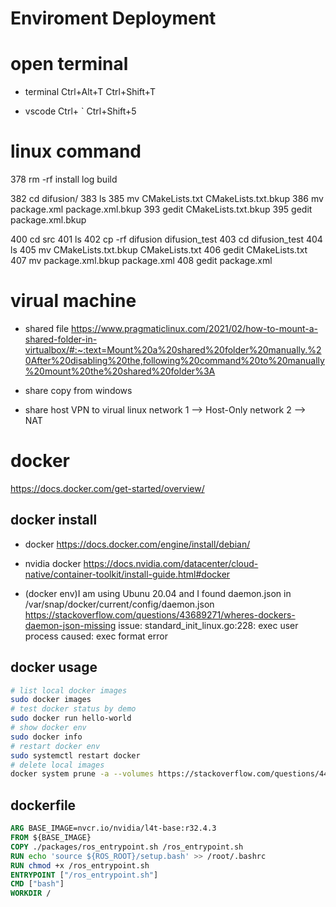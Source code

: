 # Enviroment Deployment

# open terminal
- terminal
Ctrl+Alt+T
Ctrl+Shift+T

- vscode
Ctrl+ `
Ctrl+Shift+5


# linux command
  378  rm -rf install log build

  382  cd difusion/
  383  ls
  385  mv CMakeLists.txt CMakeLists.txt.bkup
  386  mv package.xml package.xml.bkup
  393  gedit CMakeLists.txt.bkup 
  395  gedit package.xml.bkup 

  400  cd src
  401  ls
  402  cp -rf difusion difusion_test
  403  cd difusion_test
  404  ls
  405  mv CMakeLists.txt.bkup CMakeLists.txt
  406  gedit CMakeLists.txt 
  407  mv package.xml.bkup package.xml
  408  gedit package.xml

# virual machine
- shared file
  https://www.pragmaticlinux.com/2021/02/how-to-mount-a-shared-folder-in-virtualbox/#:~:text=Mount%20a%20shared%20folder%20manually.%20After%20disabling%20the,following%20command%20to%20manually%20mount%20the%20shared%20folder%3A

- share copy from windows

- share host VPN to virual linux
  network 1 --> Host-Only
  network 2 --> NAT

# docker
https://docs.docker.com/get-started/overview/

## docker install
- docker
https://docs.docker.com/engine/install/debian/
- nvidia docker
https://docs.nvidia.com/datacenter/cloud-native/container-toolkit/install-guide.html#docker

- (docker env)I am using Ubunu 20.04 and I found daemon.json in /var/snap/docker/current/config/daemon.json
https://stackoverflow.com/questions/43689271/wheres-dockers-daemon-json-missing 
issue: standard_init_linux.go:228: exec user process caused: exec format error

## docker usage
```bash
# list local docker images
sudo docker images
# test docker status by demo
sudo docker run hello-world
# show docker env
sudo docker info
# restart docker env
sudo systemctl restart docker
# delete local images
docker system prune -a --volumes https://stackoverflow.com/questions/44785585/docker-how-to-delete-all-local-docker-images
```

## dockerfile
```dockerfile
ARG BASE_IMAGE=nvcr.io/nvidia/l4t-base:r32.4.3
FROM ${BASE_IMAGE}
COPY ./packages/ros_entrypoint.sh /ros_entrypoint.sh
RUN echo 'source ${ROS_ROOT}/setup.bash' >> /root/.bashrc 
RUN chmod +x /ros_entrypoint.sh
ENTRYPOINT ["/ros_entrypoint.sh"]
CMD ["bash"]
WORKDIR /
```


